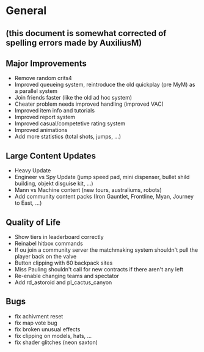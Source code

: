 # General 
## (this document is somewhat corrected of spelling errors made by AuxiliusM)

## Major Improvements
- Remove random crits4
- Improved queueing system, reintroduce the old quickplay (pre MyM) as a parallel system
- Join friends faster (like the old ad hoc system)
- Cheater problem needs improved handling (improved VAC)
- Improved item info and tutorials
- Improved report system 
- Improved casual/competetive rating system
- Improved animations
- Add more statistics (total shots, jumps, ...)

## Large Content Updates
- Heavy Update
- Engineer vs Spy Update (jump speed pad, mini dispenser, bullet shild building, objekt disguise kit, ...)
- Mann vs Machine content (new tours, australiums, robots)
- Add community content packs (Iron Gauntlet, Frontline, Myan, Journey to East, ...)

## Quality of Life
- Show tiers in leaderboard correctly
- Reinabel hitbox commands
- If ou join a community server the matchmaking system shouldn't pull the player back on the valve
- Button clipping with 60 backpack sites
- Miss Pauling shouldn't call for new contracts if there aren't any left
- Re-enable changing teams and spectator
- Add rd_astoroid and pl_cactus_canyon

## Bugs
- fix achivment reset
- fix map vote bug
- fix broken unusual effects
- fix clipping on models, hats, ... 
- fix shader glitches (neon saxton)
